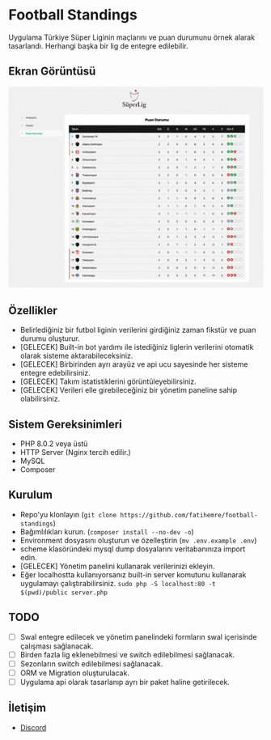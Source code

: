 # Football Standings
Uygulama Türkiye Süper Liginin maçlarını ve puan durumunu örnek alarak tasarlandı. 
Herhangi başka bir lig de entegre edilebilir.

## Ekran Görüntüsü
![Screenshot](https://raw.githubusercontent.com/fatihemre/football-standings/master/screenshot.png)

## Özellikler
* Belirlediğiniz bir futbol liginin verilerini girdiğiniz zaman fikstür ve puan durumu oluşturur.
* [GELECEK] Built-in bot yardımı ile istediğiniz liglerin verilerini otomatik olarak sisteme aktarabileceksiniz.
* [GELECEK] Birbirinden ayrı arayüz ve api ucu sayesinde her sisteme entegre edebilirsiniz.
* [GELECEK] Takım istatistiklerini görüntüleyebilirsiniz.
* [GELECEK] Verileri elle girebileceğiniz bir yönetim paneline sahip olabilirsiniz.

## Sistem Gereksinimleri
* PHP 8.0.2 veya üstü
* HTTP Server (Nginx tercih edilir.)
* MySQL
* Composer

## Kurulum
* Repo'yu klonlayın (`git clone https://github.com/fatihemre/football-standings`)
* Bağımlılıkları kurun. (`composer install --no-dev -o`)
* Environment dosyasını oluşturun ve özelleştirin (`mv .env.example .env`)
* scheme klasöründeki mysql dump dosyalarını veritabanınıza import edin.
* [GELECEK] Yönetim panelini kullanarak verilerinizi ekleyin.
* Eğer localhostta kullanıyorsanız built-in server komutunu kullanarak uygulamayı çalıştırabilirsiniz. `sudo php -S localhost:80 -t $(pwd)/public server.php`


## TODO
- [ ] Swal entegre edilecek ve yönetim panelindeki formların swal içerisinde çalışması sağlanacak.
- [ ] Birden fazla lig eklenebilmesi ve switch edilebilmesi sağlanacak.
- [ ] Sezonların switch edilebilmesi sağlanacak.
- [ ] ORM ve Migration oluşturulacak.
- [ ] Uygulama api olarak tasarlanıp ayrı bir paket haline getirilecek.

## İletişim
* [Discord](https://discord.gg/2Ng5PGbrgd)